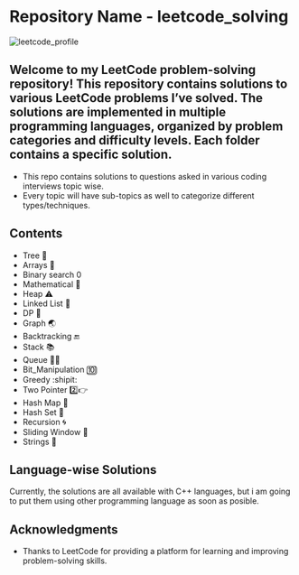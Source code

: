 # Repository Name - leetcode_solving
![leetcode_profile](https://github.com/user-attachments/assets/5641d060-7ed5-4f21-a1d6-3c5b6f2f073b)

## Welcome to my LeetCode problem-solving repository! This repository contains solutions to various LeetCode problems I’ve solved. The solutions are implemented in multiple programming languages, organized by problem categories and difficulty levels. Each folder contains a specific solution.

* This repo contains solutions to questions asked in various coding interviews topic wise.
* Every topic will have sub-topics as well to categorize different types/techniques.
## Contents 
* Tree 🌳
* Arrays 🎰
* Binary search 0️
* Mathematical 📏
* Heap ⚠️
* Linked List 🔗
* DP 📆
* Graph 🌏
* Backtracking 🔚
* Stack 📚
* Queue 🚋🚋
* Bit_Manipulation 🔟
* Greedy :shipit:
* Two Pointer 2️⃣👉
* Hash Map 🔑
* Hash Set 🔑
* Recursion 🌀
* Sliding Window 🚌
* Strings 📑

## Language-wise Solutions
Currently, the solutions are all available with C++ languages, but i am going to put them using other programming language as soon as posible.

## Acknowledgments
* Thanks to LeetCode for providing a platform for learning and improving problem-solving skills.

